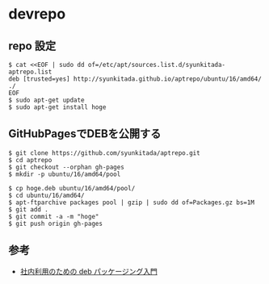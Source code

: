 # devrepo


## repo 設定
```
$ cat <<EOF | sudo dd of=/etc/apt/sources.list.d/syunkitada-aptrepo.list
deb [trusted=yes] http://syunkitada.github.io/aptrepo/ubuntu/16/amd64/ ./
EOF
$ sudo apt-get update
$ sudo apt-get install hoge
```


## GitHubPagesでDEBを公開する
```
$ git clone https://github.com/syunkitada/aptrepo.git
$ cd aptrepo
$ git checkout --orphan gh-pages
$ mkdir -p ubuntu/16/amd64/pool

$ cp hoge.deb ubuntu/16/amd64/pool/
$ cd ubuntu/16/amd64/
$ apt-ftparchive packages pool | gzip | sudo dd of=Packages.gz bs=1M
$ git add .
$ git commit -a -m "hoge"
$ git push origin gh-pages
```


## 参考
* [社内利用のための deb パッケージング入門](http://blog.cybozu.io/entry/2016/05/16/111500)
